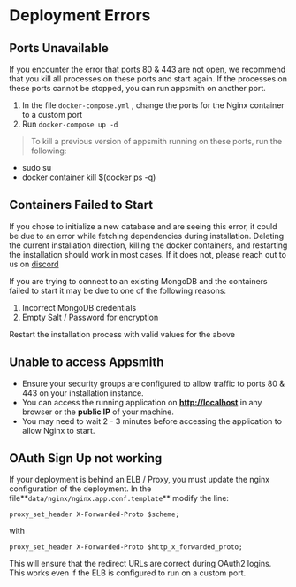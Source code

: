# Deployment Errors

## Ports Unavailable

If you encounter the error that ports 80 & 443 are not open, we recommend that you kill all processes on these ports and start again. If the processes on these ports cannot be stopped, you can run appsmith on another port.

1. In the file `docker-compose.yml` , change the ports for the Nginx container to a custom port
2. Run `docker-compose up -d`

> To kill a previous version of appsmith running on these ports, run the following:

* sudo su
* docker container kill $\(docker ps -q\) 


## Containers Failed to Start

If you chose to initialize a new database and are seeing this error, it could be due to an error while fetching dependencies during installation. Deleting the current installation direction, killing the docker containers, and restarting the installation should work in most cases. If it does not, please reach out to us on [discord](https://discord.com/invite/rBTTVJp)

If you are trying to connect to an existing MongoDB and the containers failed to start it may be due to one of the following reasons:

1. Incorrect MongoDB credentials
2. Empty Salt / Password for encryption  

Restart the installation process with valid values for the above

## Unable to access Appsmith

* Ensure your security groups are configured to allow traffic to ports 80 & 443 on your installation instance. 
* You can access the running application on [**http://localhost**](http://localhost) in any browser or the **public IP** of your machine.
* You may need to wait 2 - 3 minutes before accessing the application to allow Nginx to start.

## OAuth Sign Up not working

If your deployment is behind an ELB / Proxy, you must update the nginx configuration of the deployment. In the file**`data/nginx/nginx.app.conf.template`** modify the line:

```text
proxy_set_header X-Forwarded-Proto $scheme;
```

with

```text
proxy_set_header X-Forwarded-Proto $http_x_forwarded_proto;
```

This will ensure that the redirect URLs are correct during OAuth2 logins. This works even if the ELB is configured to run on a custom port.

